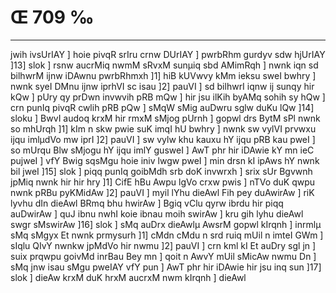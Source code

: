 # Œ 709 ‰
---
jwih ivsUrIAY ] hoie pivqR srIru crnw DUrIAY ] pwrbRhm gurdyv sdw
hjUrIAY ]13] slok ] rsnw aucrMiq nwmM sRvxM sunµiq sbd AMimRqh ]
nwnk iqn sd bilhwrM ijnw iDAwnu pwrbRhmxh ]1] hiB kUVwvy kMm
ieksu sweI bwhry ] nwnk syeI DMnu ijnw iprhVI sc isau ]2] pauVI ]
sd bilhwrI iqnw ij sunqy hir kQw ] pUry qy prDwn invwvih pRB mQw ]
hir jsu ilKih byAMq sohih sy hQw ] crn punIq pivqR cwlih pRB pQw ]
sMqW sMig auDwru sglw duKu lQw ]14] sloku ] BwvI audoq krxM hir rmxM
sMjog pUrnh ] gopwl drs BytM sPl nwnk so mhUrqh ]1] kIm n skw
pwie suK imqI hU bwhry ] nwnk sw vylVI prvwxu ijqu imlµdVo mw iprI
]2] pauVI ] sw vylw khu kauxu hY ijqu pRB kau pweI ] so mUrqu Blw sMjogu
hY ijqu imlY gusweI ] AwT phr hir iDAwie kY mn ieC pujweI ] vfY
Bwig sqsMgu hoie iniv lwgw pweI ] min drsn kI ipAws hY nwnk bil
jweI ]15] slok ] piqq punIq goibMdh srb doK invwrxh ] srix sUr
Bgvwnh jpMiq nwnk hir hir hry ]1] CifE hBu Awpu lgVo crxw pwis
] nTVo duK qwpu nwnk pRBu pyKMidAw ]2] pauVI ] myil lYhu dieAwl Fih
pey duAwirAw ] riK lyvhu dIn dieAwl BRmq bhu hwirAw ] Bgiq vClu
qyrw ibrdu hir piqq auDwirAw ] quJ ibnu nwhI koie ibnau moih swirAw ]
kru gih lyhu dieAwl swgr sMswirAw ]16] slok ] sMq auDrx dieAwlµ
AwsrM gopwl kIrqnh ] inrmlµ sMq sMgyx Et nwnk prmysurh ]1] cMdn
cMdu n srd ruiq mUil n imteI GWm ] sIqlu QIvY nwnkw jpMdVo hir nwmu
]2] pauVI ] crn kml kI Et auDry sgl jn ] suix prqwpu goivMd
inrBau Bey mn ] qoit n AwvY mUil sMicAw nwmu Dn ] sMq jnw isau sMgu
pweIAY vfY pun ] AwT phr hir iDAwie hir jsu inq sun ]17] slok ]
dieAw krxM duK hrxM aucrxM nwm kIrqnh ] dieAwl
####
